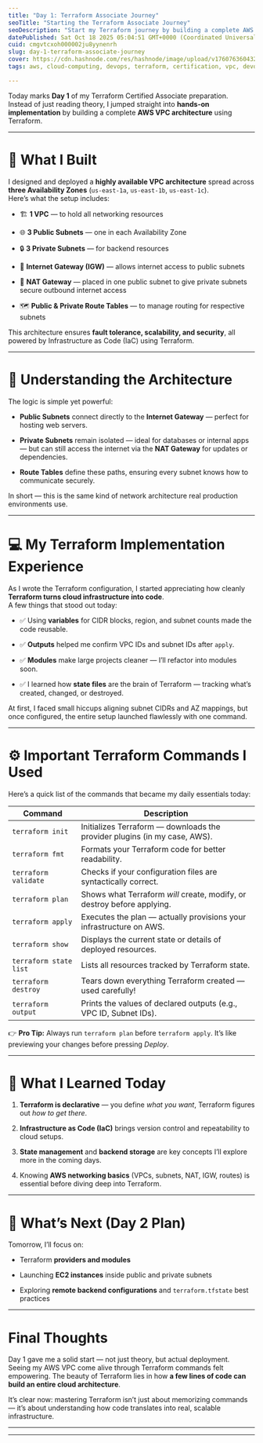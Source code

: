 ```yaml
---
title: "Day 1: Terraform Associate Journey"
seoTitle: "Starting the Terraform Associate Journey"
seoDescription: "Start my Terraform journey by building a complete AWS VPC, focusing on hands-on implementation and Infrastructure as Code"
datePublished: Sat Oct 18 2025 05:04:51 GMT+0000 (Coordinated Universal Time)
cuid: cmgvtcxoh000002ju8yynenrh
slug: day-1-terraform-associate-journey
cover: https://cdn.hashnode.com/res/hashnode/image/upload/v1760763604323/fff96d20-c025-4fcf-b1df-226f8dcb8123.png
tags: aws, cloud-computing, devops, terraform, certification, vpc, devops-journey

---
```


Today marks **Day 1** of my Terraform Certified Associate preparation.  
Instead of just reading theory, I jumped straight into **hands-on implementation** by building a complete **AWS VPC architecture** using Terraform.

---

# 🧩 What I Built

I designed and deployed a **highly available VPC architecture** spread across **three Availability Zones** (`us-east-1a`, `us-east-1b`, `us-east-1c`).  
Here’s what the setup includes:

* 🏗️ **1 VPC** — to hold all networking resources
    
* 🌐 **3 Public Subnets** — one in each Availability Zone
    
* 🔒 **3 Private Subnets** — for backend resources
    
* 🚪 **Internet Gateway (IGW)** — allows internet access to public subnets
    
* 🌉 **NAT Gateway** — placed in one public subnet to give private subnets secure outbound internet access
    
* 🗺️ **Public & Private Route Tables** — to manage routing for respective subnets
    

This architecture ensures **fault tolerance, scalability, and security**, all powered by Infrastructure as Code (IaC) using Terraform.

---

# **🧠 Understanding the Architecture**

The logic is simple yet powerful:

* **Public Subnets** connect directly to the **Internet Gateway** — perfect for hosting web servers.
    
* **Private Subnets** remain isolated — ideal for databases or internal apps — but can still access the internet via the **NAT Gateway** for updates or dependencies.
    
* **Route Tables** define these paths, ensuring every subnet knows how to communicate securely.
    

In short — this is the same kind of network architecture real production environments use.

---

# 💻 My Terraform Implementation Experience

As I wrote the Terraform configuration, I started appreciating how cleanly **Terraform turns cloud infrastructure into code**.  
A few things that stood out today:

* ✅ Using **variables** for CIDR blocks, region, and subnet counts made the code reusable.
    
* ✅ **Outputs** helped me confirm VPC IDs and subnet IDs after `apply`.
    
* ✅ **Modules** make large projects cleaner — I’ll refactor into modules soon.
    
* ✅ I learned how **state files** are the brain of Terraform — tracking what’s created, changed, or destroyed.
    

At first, I faced small hiccups aligning subnet CIDRs and AZ mappings, but once configured, the entire setup launched flawlessly with one command.

---

# ⚙️ Important Terraform Commands I Used

Here’s a quick list of the commands that became my daily essentials today:

| Command | Description |
| --- | --- |
| `terraform init` | Initializes Terraform — downloads the provider plugins (in my case, AWS). |
| `terraform fmt` | Formats your Terraform code for better readability. |
| `terraform validate` | Checks if your configuration files are syntactically correct. |
| `terraform plan` | Shows what Terraform *will* create, modify, or destroy before applying. |
| `terraform apply` | Executes the plan — actually provisions your infrastructure on AWS. |
| `terraform show` | Displays the current state or details of deployed resources. |
| `terraform state list` | Lists all resources tracked by Terraform state. |
| `terraform destroy` | Tears down everything Terraform created — used carefully! |
| `terraform output` | Prints the values of declared outputs (e.g., VPC ID, Subnet IDs). |

👉 **Pro Tip:** Always run `terraform plan` before `terraform apply`. It’s like previewing your changes before pressing *Deploy*.

---

# 📘 What I Learned Today

1. **Terraform is declarative** — you define *what you want*, Terraform figures out *how to get there*.
    
2. **Infrastructure as Code (IaC)** brings version control and repeatability to cloud setups.
    
3. **State management** and **backend storage** are key concepts I’ll explore more in the coming days.
    
4. Knowing **AWS networking basics** (VPCs, subnets, NAT, IGW, routes) is essential before diving deep into Terraform.
    

---

# 🧭 What’s Next (Day 2 Plan)

Tomorrow, I’ll focus on:

* Terraform **providers and modules**
    
* Launching **EC2 instances** inside public and private subnets
    
* Exploring **remote backend configurations** and `terraform.tfstate` best practices
    

---

# Final Thoughts

Day 1 gave me a solid start — not just theory, but actual deployment.  
Seeing my AWS VPC come alive through Terraform commands felt empowering. The beauty of Terraform lies in how **a few lines of code can build an entire cloud architecture**.

It’s clear now: mastering Terraform isn’t just about memorizing commands — it’s about understanding how code translates into real, scalable infrastructure.

---

---